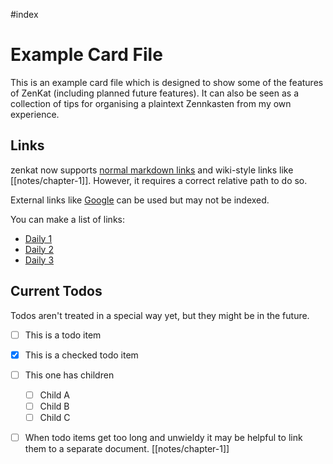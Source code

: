 #index

# Example Card File

This is an example card file which is designed to show some of the features of ZenKat (including planned future features). It can also be seen as a collection of tips for organising a plaintext Zennkasten from my own experience.

## Links

zenkat now supports [normal markdown links](notes/chapter-1) and wiki-style links like [[notes/chapter-1]]. However, it requires a correct relative path to do so.

External links like [Google](https://www.google.com) can be used but may not be indexed.

You can make a list of links:
- [Daily 1](notes/daily_1)
- [Daily 2](notes/daily_2)
- [Daily 3](notes/daily_3)

## Current Todos

Todos aren't treated in a special way yet, but they might be in the future.

- [ ] This is a todo item

- [x] This is a checked todo item

- [ ] This one has children 
  - [ ] Child A
  - [ ] Child B
  - [ ] Child C

- [ ] When todo items get too long and unwieldy it may be helpful to link them to a separate document. [[notes/chapter-1]]
